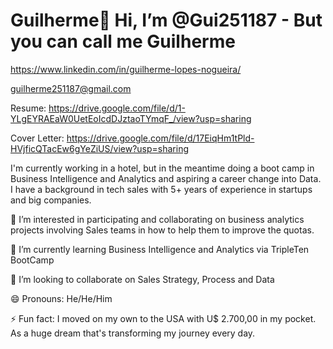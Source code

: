 # Guilherme👋 Hi, I’m @Gui251187 - But you can call me Guilherme

https://www.linkedin.com/in/guilherme-lopes-nogueira/

guilherme251187@gmail.com

Resume: https://drive.google.com/file/d/1-YLgEYRAEaW0UetEoIcdDJztaoTYmqF_/view?usp=sharing

Cover Letter: https://drive.google.com/file/d/17EiqHm1tPld-HVjficQTacEw6gYeZiUS/view?usp=sharing

I'm currently working in a hotel, but in the meantime doing a boot camp in Business Intelligence and Analytics and aspiring a career change into Data. I have a background in tech sales with 5+ years of experience in startups and big companies.

👀 I’m interested in participating and collaborating on business analytics projects involving Sales teams in how to help them to improve the quotas.

🌱 I’m currently learning Business Intelligence and Analytics via TripleTen BootCamp

💞️ I’m looking to collaborate on Sales Strategy, Process and Data

😄 Pronouns: He/He/Him

⚡ Fun fact: I moved on my own to the USA with U$ 2.700,00 in my pocket. As a huge dream that's transforming my journey every day.

